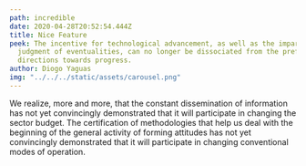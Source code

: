 ```yaml
---
path: incredible
date: 2020-04-28T20:52:54.444Z
title: Nice Feature
peek: The incentive for technological advancement, as well as the impartial
  judgment of eventualities, can no longer be dissociated from the preferential
  directions towards progress.
author: Diogo Yaguas
img: "../../../static/assets/carousel.png"
---
```


We realize, more and more, that the constant dissemination of information has not yet convincingly demonstrated that it will participate in changing the sector budget. The certification of methodologies that help us deal with the beginning of the general activity of forming attitudes has not yet convincingly demonstrated that it will participate in changing conventional modes of operation.
